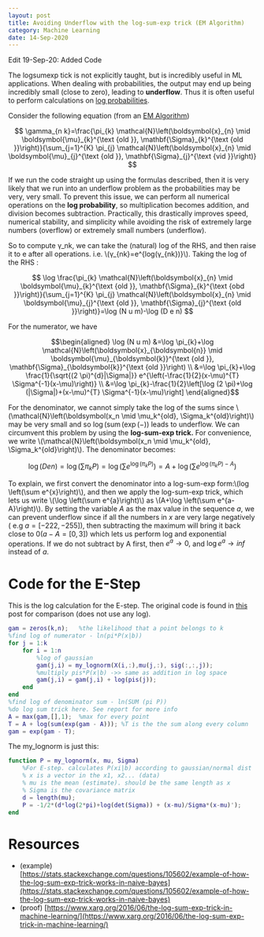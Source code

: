 ```yaml
---
layout: post
title: Avoiding Underflow with the log-sum-exp trick (EM Algorithm)
category: Machine Learning
date: 14-Sep-2020
---
```

<script type="text/javascript" async
  src="https://cdnjs.cloudflare.com/ajax/libs/mathjax/2.7.7/latest.js?config=TeX-MML-AM_CHTML">
</script>

Edit 19-Sep-20: Added Code

The logsumexp tick is not explicitly taught, but is incredibly useful in ML applications. When dealing with probabilities, the output may end up being incredibly small (close to zero), leading to **underflow**. Thus it is often useful to perform calculations on [log probabilities](https://en.wikipedia.org/wiki/Log_probability).

Consider the following equation (from an [EM Algorithm](2020-09-14-EM-Algorithm.md))

$$
\gamma_{n k}=\frac{\pi_{k} \mathcal{N}\left(\boldsymbol{x}_{n} \mid \boldsymbol{\mu}_{k}^{\text {old }}, \mathbf{\Sigma}_{k}^{\text {old }}\right)}{\sum_{j=1}^{K} \pi_{j} \mathcal{N}\left(\boldsymbol{x}_{n} \mid \boldsymbol{\mu}_{j}^{\text {old }}, \mathbf{\Sigma}_{j}^{\text {vid }}\right)}
$$

If we run the code straight up using the formulas described, then it is very likely that we run into an underflow problem as the probabilities may be very, very small. To prevent this issue, we can perform all numerical operations on the **log probability**, so multiplication becomes addition, and division becomes subtraction. Practically, this drastically improves speed, numerical stability, and simplicity while avoiding the risk of extremely large numbers (overflow) or extremely small numbers (underflow). 

So to compute γ_nk, we can take the (natural) log of the RHS, and then raise it to e after all operations. i.e. \\(γ_{nk}=e^{log⁡(γ_{nk})}\\). Taking the log of the RHS  :


$$
\log \frac{\pi_{k} \mathcal{N}\left(\boldsymbol{x}_{n} \mid \boldsymbol{\mu}_{k}^{\text {old }}, \mathbf{\Sigma}_{k}^{\text {obd }}\right)}{\sum_{j=1}^{K} \pi_{j} \mathcal{N}\left(\boldsymbol{x}_{n} \mid \boldsymbol{\mu}_{j}^{\text {old }}, \mathbf{\Sigma}_{j}^{\text {old }}\right)}=\log (N u m)-\log (D e n)
$$

For the numerator, we have

$$\begin{aligned}
\log (N u m) &=\log \pi_{k}+\log \mathcal{N}\left(\boldsymbol{x}_{\boldsymbol{n}} \mid \boldsymbol{\mu}_{\boldsymbol{k}}^{\text {old }}, \mathbf{\Sigma}_{\boldsymbol{k}}^{\text {old }}\right) \\
&=\log \pi_{k}+\log \frac{1}{\sqrt{(2 \pi)^{d}|\Sigma|}} e^{\left(-\frac{1}{2}(x-\mu)^{T} \Sigma^{-1}(x-\mu)\right)} \\
&=\log \pi_{k}-\frac{1}{2}\left[\log (2 \pi)+\log (|\Sigma|)+(x-\mu)^{T} \Sigma^{-1}(x-\mu)\right]
\end{aligned}$$

For the denominator, we cannot simply take the log of the sums since \\(\mathcal{N}\left(\boldsymbol(x_n \mid \mu_k^{old}, \Sigma_k^{old}\right)\\)
 may be very small and so $\log (\operatorname{sum}(\exp (-))$ leads to underflow. We can circumvent this problem by using the **log-sum-exp trick.** For convenience, we write \\(\mathcal{N}\left(\boldsymbol(x_n \mid \mu_k^{old}, \Sigma_k^{old}\right)\\). The denominator becomes:

$$
\log (D e n)=\log \left(\sum \pi_{k} P\right)=\log \left(\sum e^{\log \left(\pi_{k} P\right)}\right)=A+\log \left(\sum e^{\log \left(\pi_{k} P\right)-A}\right)
$$

To explain, we first convert the denominator into a log-sum-exp form:\\(log \left(\sum e^{x}\right)\\), and then we apply the log-sum-exp trick, which lets us write \\(\log \left(\sum e^{a}\right)\\) as \\(A+\log \left(\sum e^{a-A}\right)\\). By setting the
variable $A$ as the max value in the sequence $a,$ we can prevent underflow since if all the numbers
in $x$ are very large negatively $($ e.g $a=[-222,-255]),$ then subtracting the maximum will bring it back close to $0(a-A=[0,3])$ which lets us perform log and exponential operations. If we do not subtract by A first, then $e^{a} \rightarrow 0,$ and $\log e^{a} \rightarrow inf$  instead of $a$.

# Code for the E-Step
This is the log calculation for the E-step. The original code is found in [this](2020-09-14-EM-Algorithm.md) post for comparison (does not use any log).

```Matlab
gam = zeros(k,n);   %the likelihood that a point belongs to k
%find log of numerator - ln(pi*P(x|b))
for j = 1:k
    for i = 1:n
        %log of gaussian
        gam(j,i) = my_lognorm(X(i,:),mu(j,:), sig(:,:,j));
        %multiply pis*P(x|b) ->> same as addition in log space
        gam(j,i) = gam(j,i) + log(pis(j));
    end
end
%find log of denominator sum - ln(SUM (pi P))
%do log sum trick here. See report for more info
A = max(gam,[],1);  %max for every point
T = A + log(sum(exp(gam - A))); %T is the the sum along every column
gam = exp(gam - T);
```

The my_lognorm is just this:
```Matlab
function P = my_lognorm(x, mu, Sigma)
    %For E-step. calculates P(xi|b) according to gaussian/normal dist
    % x is a vector in the x1, x2... (data)
    % mu is the mean (estimate). should be the same length as x
    % Sigma is the covariance matrix
    d = length(mu);
    P = -1/2*(d*log(2*pi)+log(det(Sigma)) + (x-mu)/Sigma*(x-mu)');
end
```

# Resources
- (example) [https://stats.stackexchange.com/questions/105602/example-of-how-the-log-sum-exp-trick-works-in-naive-bayes](https://stats.stackexchange.com/questions/105602/example-of-how-the-log-sum-exp-trick-works-in-naive-bayes)
- (proof) [https://www.xarg.org/2016/06/the-log-sum-exp-trick-in-machine-learning/](https://www.xarg.org/2016/06/the-log-sum-exp-trick-in-machine-learning/)

